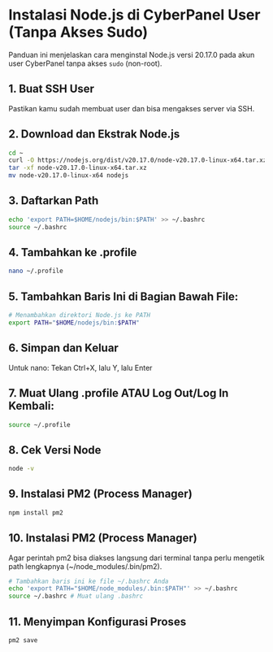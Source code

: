 # Instalasi Node.js di CyberPanel User (Tanpa Akses Sudo)

Panduan ini menjelaskan cara menginstal Node.js versi 20.17.0 pada akun user CyberPanel tanpa akses `sudo` (non-root).

## 1. Buat SSH User
Pastikan kamu sudah membuat user dan bisa mengakses server via SSH.

## 2. Download dan Ekstrak Node.js
```bash
cd ~
curl -O https://nodejs.org/dist/v20.17.0/node-v20.17.0-linux-x64.tar.xz
tar -xf node-v20.17.0-linux-x64.tar.xz
mv node-v20.17.0-linux-x64 nodejs

```


## 3. Daftarkan Path
```bash
echo 'export PATH=$HOME/nodejs/bin:$PATH' >> ~/.bashrc
source ~/.bashrc
```

## 4. Tambahkan ke .profile
``` bash
nano ~/.profile
```

## 5. Tambahkan Baris Ini di Bagian Bawah File:
``` bash
# Menambahkan direktori Node.js ke PATH
export PATH="$HOME/nodejs/bin:$PATH"
```

## 6. Simpan dan Keluar
Untuk nano: Tekan Ctrl+X, lalu Y, lalu Enter

## 7. Muat Ulang .profile ATAU Log Out/Log In Kembali:
``` bash
source ~/.profile
```

## 8. Cek Versi Node
``` bash
node -v
```

## 9. Instalasi PM2 (Process Manager)
``` bash
npm install pm2
```

## 10. Instalasi PM2 (Process Manager)
Agar perintah pm2 bisa diakses langsung dari terminal tanpa perlu mengetik path lengkapnya (~/node_modules/.bin/pm2).
``` bash
# Tambahkan baris ini ke file ~/.bashrc Anda
echo 'export PATH="$HOME/node_modules/.bin:$PATH"' >> ~/.bashrc
source ~/.bashrc # Muat ulang .bashrc
```
## 11. Menyimpan Konfigurasi Proses
``` bash
pm2 save
```
